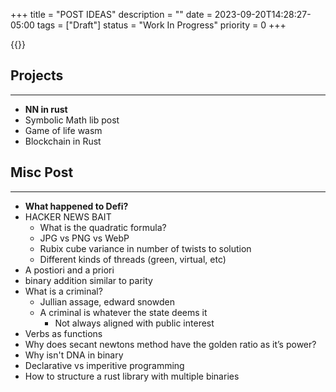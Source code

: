 +++
title = "POST IDEAS"
description = ""
date = 2023-09-20T14:28:27-05:00
tags = ["Draft"]
status = "Work In Progress"
priority = 0
+++

{{<toc>}}


## Projects
***
- **NN in rust**
- Symbolic Math lib post
- Game of life wasm
- Blockchain in Rust
<!-- - Turning machine from scratch -->
<!-- - Rust parser binary nor gate -->
<!--     - It’s like op codes but with one pattern that represents nor gate and then the output. Make rust program that does stuff with these binary xor gates -->


## Misc Post
***
- **What happened to Defi?**
- HACKER NEWS BAIT
    - What is the quadratic formula?
    - JPG vs PNG vs WebP
    - Rubix cube variance in number of twists to solution
    - Different kinds of threads (green, virtual, etc)
- A postiori and a priori
- binary addition similar to parity
- What is a criminal?
    - Jullian assage, edward snowden
    - A criminal is whatever the state deems it
        - Not always aligned with public interest
- Verbs as functions
- Why does secant newtons method have the golden ratio as it’s power?
- Why isn't DNA in binary
- Declarative vs imperitive programming
- How to structure a rust library with multiple binaries
<!-- - Pascals triangle binomial -->
<!--     - 4 by 3 grid start at left bottom, get to right top, can only move up and right. there is 7 choose 3 ways of traversing. -->
<!--     - Number of paths at each point ends up being pascal’s triangle. -->
<!--     - Binomial coefficient is coefficient choose power of x -->
<!--         - ex. (5C3) x^3 y^2 -->
<!--     - Pascals triangle, each term is sum of two above. Each term is also number of paths to that term, if you think of it like the grid problem. -->


<!-- ## Notes -->
<!-- *** -->
<!-- - Comp arch notes -->
<!-- - NLP notes -->
<!-- - ML 2 notes -->
<!-- - Linear Algebra notes -->
<!-- Calculus derivatives and integral rules -->
<!-- Calculus Notes -->






